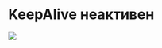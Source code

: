 <h1 class="w-[340px]" v-mark.circle> KeepAlive неактивен </h1>

<img class="mt-14" src="/devtools_vue_2_1.png" />